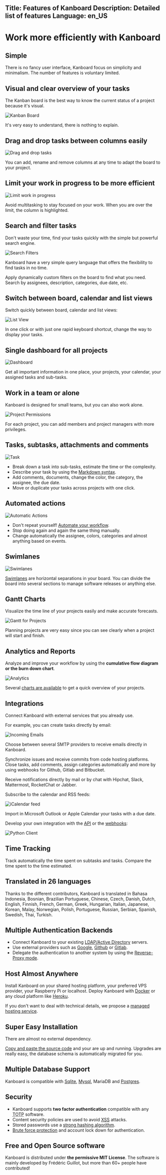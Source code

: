 Title: Features of Kanboard
Description: Detailed list of features
Language: en_US
---

Work more efficiently with Kanboard
===================================

Simple
------

There is no fancy user interface, Kanboard focus on simplicity and minimalism.
The number of features is voluntary limited.

Visual and clear overview of your tasks
---------------------------------------

The Kanban board is the best way to know the current status of a project because it's visual.

![Kanban Board](/screenshots/board.png)

It's very easy to understand, there is nothing to explain.

Drag and drop tasks between columns easily
------------------------------------------

![Drag and drop tasks](/screenshots/drag-and-drop.png)

You can add, rename and remove columns at any time to adapt the board to your project.

Limit your work in progress to be more efficient
------------------------------------------------

![Limit work in progress](/screenshots/task-limit.png)

Avoid multitasking to stay focused on your work. When you are over the limit, the column is highlighted.

Search and filter tasks
-----------------------

Don't waste your time, find your tasks quickly with the simple but powerful search engine.

![Search Filters](/screenshots/search.png)

Kanboard have a very simple query language that offers the flexibility to find tasks in no time.

Apply dynamically custom filters on the board to find what you need. Search by assignees, description, categories, due date, etc.

Switch between board, calendar and list views
----------------------------------------------

Switch quickly between board, calendar and list views:

![List View](/screenshots/list-view.png)

In one click or with just one rapid keyboard shortcut, change the way to display your tasks.

Single dashboard for all projects
---------------------------------

![Dashboard](/screenshots/dashboard.png)

Get all important information in one place, your projects, your calendar, your assigned tasks and sub-tasks.

Work in a team or alone
-----------------------

Kanboard is designed for small teams, but you can also work alone.

![Project Permissions](/screenshots/project-permissions.png)

For each project, you can add members and project managers with more privileges.

Tasks, subtasks, attachments and comments
-----------------------------------------

![Task](/screenshots/task.png)

- Break down a task into sub-tasks, estimate the time or the complexity.
- Describe your task by using the [Markdown syntax](/documentation/syntax-guide).
- Add comments, documents, change the color, the category, the assignee, the due date.
- Move or duplicate your tasks across projects with one click.

Automated actions
-----------------

![Automatic Actions](/screenshots/automatic-actions.png)

- Don't repeat yourself! [Automate your workflow](/documentation/automatic-actions).
- Stop doing again and again the same thing manually.
- Change automatically the assignee, colors, categories and almost anything based on events.

Swimlanes
---------

![Swimlanes](/screenshots/swimlanes.png)

[Swimlanes](/documentation/swimlanes) are horizontal separations in your board.
You can divide the board into several sections to manage software releases or anything else.

Gantt Charts
------------

Visualize the time line of your projects easily and make accurate forecasts.

![Gantt for Projects](/screenshots/gantt-projects.png)

Planning projects are very easy since you can see clearly when a project will start and finish.

Analytics and Reports
---------------------

Analyze and improve your workflow by using the **cumulative flow diagram or the burn down chart**.

![Analytics](/screenshots/analytics.png)

Several [charts are available](/documentation/analytics) to get a quick overview of your projects.

Integrations
------------

Connect Kanboard with external services that you already use.

For example, you can create tasks directly by email:

![Incoming Emails](/screenshots/incoming-emails.png)

Choose between several SMTP providers to receive emails directly in Kanboard.

Synchronize issues and receive commits from code hosting platforms.
Close tasks, add comments, assign categories automatically and more by using webhooks for Github, Gitlab and Bitbucket.

Receive notifications directly by mail or by chat with Hipchat, Slack, Mattermost, RocketChat or Jabber.

Subscribe to the calendar and RSS feeds:

![iCalendar feed](/screenshots/ical.png)

Import in Microsoft Outlook or Apple Calendar your tasks with a due date.

Develop your own integration with the [API](/documentation/api-json-rpc) or the [webhooks](/documentation/webhooks):

![Python Client](/screenshots/api-dev.png)

Time Tracking
-------------

Track automatically the time spent on subtasks and tasks.
Compare the time spent to the time estimated.

Translated in 26 languages
--------------------------

Thanks to the different contributors, Kanboard is translated in Bahasa Indonesia, Bosnian, Brazilian Portuguese, Chinese, Czech, Danish, Dutch, English, Finnish, French, German, Greek, Hungarian, Italian, Japanese, Korean, Malay, Norwegian, Polish, Portuguese, Russian, Serbian, Spanish, Swedish, Thai, Turkish.

Multiple Authentication Backends
--------------------------------

- Connect Kanboard to your existing [LDAP/Active Directory](/documentation/ldap-authentication) servers.
- Use external providers such as [Google](/plugin/google-auth), [Github](/plugin/github-auth) or [Gitlab](/plugin/gitlab-auth).
- Delegate the authentication to another system by using the [Reverse-Proxy mode](/documentation/reverse-proxy-authentication).

Host Almost Anywhere
--------------------

Install Kanboard on your shared hosting platform, your preferred VPS provider, your Raspberry Pi or localhost.
Deploy Kanboard with [Docker](/documentation/docker) or any cloud platform like [Heroku](/documentation/heroku).

If you don't want to deal with technical details, we propose a [managed hosting service](/hosting).

Super Easy Installation
-----------------------

There are almost no external dependency.

[Copy and paste the source code](/documentation/installation) and your are up and running.
Upgrades are really easy, the database schema is automatically migrated for you.

Multiple Database Support
-------------------------

Kanboard is compatible with [Sqlite](/documentation/sqlite-database), [Mysql](/documentation/mysql-configuration), MariaDB and [Postgres](/documentation/postgresql-configuration).

Security
--------

- Kanboard supports **two factor authentication** compatible with any <abbr title="Time-based One-time Password Algorithm">TOTP</abbr> software.
- Content security policies are used to avoid [XSS](https://en.wikipedia.org/wiki/Cross-site_scripting) attacks.
- Stored passwords use a [strong hashing algorithm](http://php.net/password_hash).
- [Brute force protection](/documentation/bruteforce-protection) and account lock down for authentication.

Free and Open Source software
-----------------------------

Kanboard is distributed under **the permissive MIT License**.
The software is mainly developed by Frédéric Guillot, but more than 60+ people have contributed!
